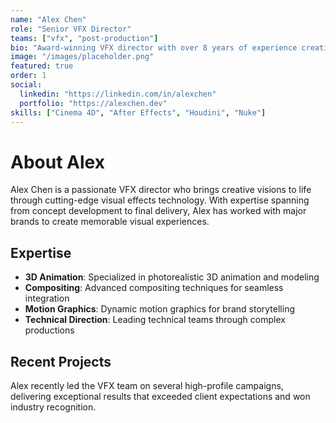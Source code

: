 ```yaml
---
name: "Alex Chen"
role: "Senior VFX Director"
teams: ["vfx", "post-production"]
bio: "Award-winning VFX director with over 8 years of experience creating stunning visual effects for commercials and brand campaigns."
image: "/images/placeholder.png"
featured: true
order: 1
social:
  linkedin: "https://linkedin.com/in/alexchen"
  portfolio: "https://alexchen.dev"
skills: ["Cinema 4D", "After Effects", "Houdini", "Nuke"]
---
```


# About Alex

Alex Chen is a passionate VFX director who brings creative visions to life through cutting-edge visual effects technology. With expertise spanning from concept development to final delivery, Alex has worked with major brands to create memorable visual experiences.

## Expertise

- **3D Animation**: Specialized in photorealistic 3D animation and modeling
- **Compositing**: Advanced compositing techniques for seamless integration
- **Motion Graphics**: Dynamic motion graphics for brand storytelling
- **Technical Direction**: Leading technical teams through complex productions

## Recent Projects

Alex recently led the VFX team on several high-profile campaigns, delivering exceptional results that exceeded client expectations and won industry recognition.